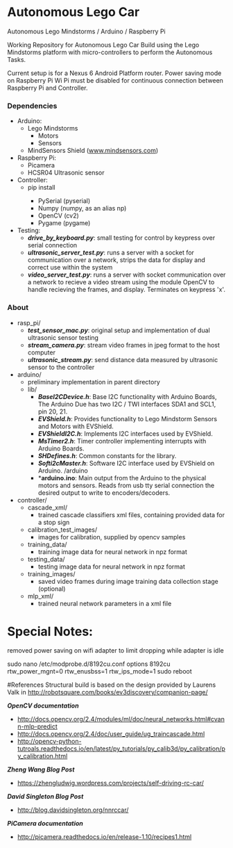 # Autonomous Lego Car
Autonomous Lego Mindstorms / Arduino / Raspberry Pi

Working Repository for Autonomous Lego Car Build using the Lego Mindstorms
platform with micro-controllers to perform the Autonomous Tasks.

Current setup is for a Nexus 6 Android Platform router. Power saving mode on
Raspberry Pi Wi Pi must be disabled for continuous connection between Raspberry Pi
and Controller.

### Dependencies
* Arduino:
  - Lego Mindstorms
    - Motors
    - Sensors
  - MindSensors Shield (www.mindsensors.com)
* Raspberry Pi: 
  - Picamera
  - HCSR04 Ultrasonic sensor
* Controller:
  - pip install <module>
    - PySerial (pyserial)
    - Numpy (numpy, as an alias np)
    - OpenCV (cv2)
    - Pygame (pygame)
* Testing:
  - ***drive_by_keyboard.py***: small testing for control by keypress over serial connection
  - ***ultrasonic_server_test.py***: runs a server with a socket for communication over a network, strips the data for display and correct use within the system
  - ***video_server_test.py***: runs a server with socket communication over a network to recieve a video stream using the module OpenCV to handle recieving the frames, and display. Terminates on keypress 'x'.

### About
- rasp_pi/
  - ***test_sensor_mac.py***: original setup and implementation of dual ultrasonic sensor testing
  - ***stream_camera.py***: stream video frames in jpeg format to the host computer
  - ***ultrasonic_stream.py***: send distance data measured by ultrasonic sensor to the controller
- arduino/
  - preliminary implementation in parent directory
  - lib/
    - ***BaseI2CDevice.h***: Base I2C functionality with Arduino Boards, The Arduino Due has two I2C / TWI interfaces SDA1 and SCL1, pin 20, 21.
    - ***EVShield.h***: Provides functionality to Lego Mindstorm Sensors and Motors with EVShield.
    - ***EVShieldI2C.h***: Implements I2C interfaces used by EVShield.
    - ***MsTimer2.h***: Timer controller implementing interrupts with Arduino Boards.
    - ***SHDefines.h***: Common constants for the library.
    - ***Softi2cMaster.h***: Software I2C interface used by EVShield on Arduino.
  /arduino
    - ***arduino.ino**: Main output from the Arduino to the physical motors and sensors. Reads from usb tty serial connection the desired output to write to encoders/decoders.
- controller/
  - cascade_xml/
    - trained cascade classifiers xml files, containing provided data for a stop sign
  - calibration_test_images/
    - images for calibration, supplied by opencv samples
  - training_data/ 
    - training image data for neural network in npz format
  - testing_data/ 
    - testing image data for neural network in npz format
  - training_images/ 
    - saved video frames during image training data collection stage (optional)
  - mlp_xml/ 
    - trained neural network parameters in a xml file

# Special Notes:
removed power saving on wifi adapter to limit dropping while adapter is idle

sudo nano /etc/modprobe.d/8192cu.conf
options 8192cu rtw_power_mgnt=0 rtw_enusbss=1 rtw_ips_mode=1
sudo reboot

#References
Structural build is based on the design provided by Laurens Valk in <http://robotsquare.com/books/ev3discovery/companion-page/>


***OpenCV documentation***
- <http://docs.opencv.org/2.4/modules/ml/doc/neural_networks.html#cvann-mlp-predict>
- <http://docs.opencv.org/2.4/doc/user_guide/ug_traincascade.html>
- <http://opencv-python-tutroals.readthedocs.io/en/latest/py_tutorials/py_calib3d/py_calibration/py_calibration.html>

***Zheng Wang Blog Post***
- <https://zhengludwig.wordpress.com/projects/self-driving-rc-car/>

***David Singleton Blog Post***
- <http://blog.davidsingleton.org/nnrccar/>

***PiCamera documentation***
- <http://picamera.readthedocs.io/en/release-1.10/recipes1.html>

